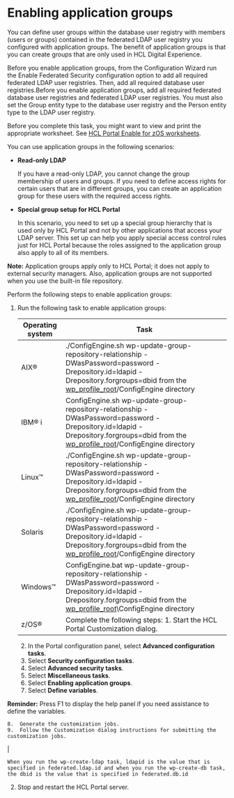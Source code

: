 # Enabling application groups

You can define user groups within the database user registry with members \(users or groups\) contained in the federated LDAP user registry you configured with application groups. The benefit of application groups is that you can create groups that are only used in HCL Digital Experience.

Before you enable application groups, from the Configuration Wizard run the Enable Federated Security configuration option to add all required federated LDAP user registries. Then, add all required database user registries.Before you enable application groups, add all required federated database user registries and federated LDAP user registries. You must also set the Group entity type to the database user registry and the Person entity type to the LDAP user registry.

Before you complete this task, you might want to view and print the appropriate worksheet. See [HCL Portal Enable for zOS worksheets](/digital-experience/deployment/manage/db_mgmt_sys/dbtransfer_zOS/cw_db_ws_db2z.md).

You can use application groups in the following scenarios:

-   **Read-only LDAP**

    If you have a read-only LDAP, you cannot change the group membership of users and groups. If you need to define access rights for certain users that are in different groups, you can create an application group for these users with the required access rights.


-   **Special group setup for HCL Portal**

    In this scenario, you need to set up a special group hierarchy that is used only by HCL Portal and not by other applications that access your LDAP server. This set up can help you apply special access control rules just for HCL Portal because the roles assigned to the application group also apply to all of its members.


**Note:** Application groups apply only to HCL Portal; it does not apply to external security managers. Also, application groups are not supported when you use the built-in file repository.

Perform the following steps to enable application groups:

1.  Run the following task to enable application groups:

    |Operating system|Task|
    |----------------|----|
    |AIX®|./ConfigEngine.sh wp-update-group-repository-relationship -DWasPassword=password -Drepository.id=ldapid -Drepository.forgroups=dbid from the [wp\_profile\_root](/digital-experience/deployment/manage/wpsdirstr#wp_profile_root)/ConfigEngine directory|
    |IBM® i|ConfigEngine.sh wp-update-group-repository-relationship -DWasPassword=password -Drepository.id=ldapid -Drepository.forgroups=dbid from the [wp\_profile\_root](/digital-experience/deployment/manage/wpsdirstr#wp_profile_root)/ConfigEngine directory|
    |Linux™|./ConfigEngine.sh wp-update-group-repository-relationship -DWasPassword=password -Drepository.id=ldapid -Drepository.forgroups=dbid from the [wp\_profile\_root](/digital-experience/deployment/manage/wpsdirstr#wp_profile_root)/ConfigEngine directory|
    |Solaris|./ConfigEngine.sh wp-update-group-repository-relationship -DWasPassword=password -Drepository.id=ldapid -Drepository.forgroups=dbid from the [wp\_profile\_root](/digital-experience/deployment/manage/wpsdirstr#wp_profile_root)/ConfigEngine directory|
    |Windows™|ConfigEngine.bat wp-update-group-repository-relationship -DWasPassword=password -Drepository.id=ldapid -Drepository.forgroups=dbid from the [wp\_profile\_root](/digital-experience/deployment/manage/wpsdirstr#wp_profile_root)\\ConfigEngine directory|
    |z/OS®|Complete the following steps:    1.  Start the HCL Portal Customization dialog.
    2.  In the Portal configuration panel, select **Advanced configuration tasks**.
    3.  Select **Security configuration tasks**.
    4.  Select **Advanced security tasks**.
    5.  Select **Miscellaneous tasks**.
    6.  Select **Enabling application groups**.
    7.  Select **Define variables**.

**Reminder:** Press F1 to display the help panel if you need assistance to define the variables.

    8.  Generate the customization jobs.
    9.  Follow the Customization dialog instructions for submitting the customization jobs.
|

    When you run the wp-create-ldap task, ldapid is the value that is specified in federated.ldap.id and when you run the wp-create-db task, the dbid is the value that is specified in federated.db.id

2.  Stop and restart the HCL Portal server.



